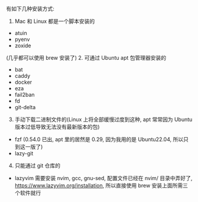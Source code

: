 有如下几种安装方式:

1. Mac 和 Linux 都是一个脚本安装的
- atuin
- pyenv
- zoxide

(几乎都可以使用 brew 安装了)
2. 可通过 Ubuntu apt 包管理器安装的
- bat
- caddy
- docker
- eza
- fail2ban
- fd
- git-delta


3. 手动下载二进制文件的(Linux 上将全部缓慢过度到这种, apt 常常因为 Ubuntu 版本过低导致无法没有最新版本的包)
- fzf (0.54.0 已出, apt 里的居然是 0.29, 因为我用的是 Ubuntu22.04, 所以只到这一版了)
- lazy-git

4. 只能通过 git 仓库的
- lazyvim       需要安装 nvim, gcc, gnu-sed, 配置文件已经在 nvim/ 目录中弄好了, https://www.lazyvim.org/installation, 所以直接使用 brew 安装上面所需三个软件就行
